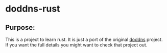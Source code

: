 # doddns-rust

## Purpose:

This is a project to learn rust. It is just a port of the original [doddns](https://github.com/esell/doddns) project. If you want the full details you might want to check that project out.
